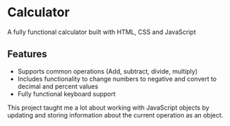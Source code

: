 <h1>Calculator</h1>

<p>A fully functional calculator built with HTML, CSS and JavaScript</p>

<h2>Features</h2>
<ul>
  <li>Supports common operations (Add, subtract, divide, multiply)</li>
  <li>Includes functionality to change numbers to negative and convert to decimal and percent values</li>
  <li>Fully functional keyboard support</li>
</ul>
<p>This project taught me a lot about working with JavaScript objects by updating and storing information about the current operation as an object.</p>
  
